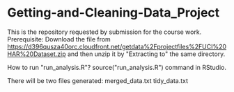 Getting-and-Cleaning-Data_Project
=================================

This is the repository requested by submission for the course work. 
Prerequisite:
Download the file from https://d396qusza40orc.cloudfront.net/getdata%2Fprojectfiles%2FUCI%20HAR%20Dataset.zip and then unzip it by "Extracting to" the same directory.

How to run "run_analysis.R"?
source("run_analysis.R") command in RStudio.

There will be two files generated:
merged_data.txt
tidy_data.txt


